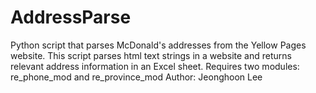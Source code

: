 # AddressParse
Python script that parses McDonald's addresses from the Yellow Pages website.
This script parses html text strings in a website and returns relevant address information in an Excel sheet.
Requires two modules: re_phone_mod and re_province_mod
Author: Jeonghoon Lee
